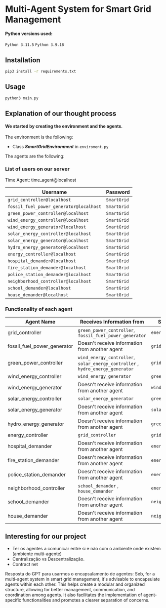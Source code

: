 # Multi-Agent System for Smart Grid Management

#### Python versions used:

`Python 3.11.5`
`Python 3.9.18`

## Installation

```bash
pip3 install -r requirements.txt
```

## Usage

```bash
python3 main.py
```

## Explanation of our thought process

#### We started by creating the environment and the agents.

The environment is the following:

- Class _**SmartGridEnvironment**_ in `enviroment.py`


The agents are the following:

### List of users on our server

Time Agent: time_agent@localhost

| Username                                | Password    |
|-----------------------------------------|-------------|
| `grid_controller@localhost`             | `SmartGrid` |
| `fossil_fuel_power_generator@localhost` | `SmartGrid` |
| `green_power_controller@localhost`      | `SmartGrid` |
| `wind_energy_controller@localhost`      | `SmartGrid` |
| `wind_energy_generator@localhost`       | `SmartGrid` |
| `solar_energy_controller@localhost`     | `SmartGrid` |
| `solar_energy_generator@localhost`      | `SmartGrid` |
| `hydro_energy_generator@localhost`      | `SmartGrid` |
| `energy_controller@localhost`           | `SmartGrid` |
| `hospital_demander@localhost`           | `SmartGrid` |
| `fire_station_demander@localhost`       | `SmartGrid` |
| `police_station_demander@localhost`     | `SmartGrid` |
| `neighborhood_controller@localhost`     | `SmartGrid` |
| `school_demander@localhost`             | `SmartGrid` |
| `house_demander@localhost`              | `SmartGrid` |

### Functionality of each agent

| Agent Name                  | Receives Information from                                                           | Sends Information         |
|-----------------------------|-------------------------------------------------------------------------------------|---------------------------|
| grid_controller             | `green_power_controller`, `fossil_fuel_power_generator`                             | `energy_controller`       |
| fossil_fuel_power_generator | Doesn't receive information from another agent                                      | `grid_controller`         |
| green_power_controller      | `wind_energy_controller`,    `solar_energy_controller`   , `hydro_energy_generator` | `grid_controller`         |
| wind_energy_controller      | `wind_energy_generator`                                                             | `green_power_controller`  |
| wind_energy_generator       | Doesn't receive information from another agent                                      | `wind_energy_controller`  |
| solar_energy_controller     | `solar_energy_generator`                                                            | `green_power_controller`  |
| solar_energy_generator      | Doesn't receive information from another agent                                      | `solar_energy_controller` |
| hydro_energy_generator      | Doesn't receive information from another agent                                      | `green_power_controller`  |
| energy_controller           | `grid_controller`                                                                   | `grid_controller`         |
| hospital_demander           | Doesn't receive information from another agent                                      | `energy_controller`       |
| fire_station_demander       | Doesn't receive information from another agent                                      | `energy_controller`       |
| police_station_demander     | Doesn't receive information from another agent                                      | `energy_controller`       |
| neighborhood_controller     | `school_demander`          , `house_demander`                                       | `energy_controller`       |
| school_demander             | Doesn't receive information from another agent                                      | `neighborhood_controller` |
| house_demander              | Doesn't receive information from another agent                                      | `neighborhood_controller` |




## Interesting for our project

- Ter os agentes a comunicar entre si e não com o ambiente onde existem (ambiente multi-agente)
- Centralização vs Descentralização.
- Contract net

Resposta do GPT para usarmos o encapsulamento de agentes:
Seb, for a multi-agent system in smart grid management, it's advisable to encapsulate agents within each other. This helps create a modular and organized structure, allowing for better management, communication, and coordination among agents. It also facilitates the implementation of agent-specific functionalities and promotes a clearer separation of concerns.